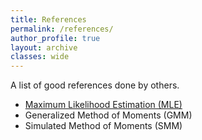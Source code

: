 ```yaml
---
title: References
permalink: /references/
author_profile: true
layout: archive
classes: wide
---
```


A list of good references done by others.

* [Maximum Likelihood Estimation (MLE)](/references/mle/)
* Generalized Method of Moments (GMM)
* Simulated Method of Moments (SMM)